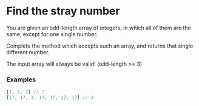# Find the stray number

You are given an odd-length array of integers, in which all of them are the same, except for one single number.

Complete the method which accepts such an array, and returns that single different number.

The input array will always be valid! (odd-length >= 3)

### Examples

```javascript
[1, 1, 2] // 2
[17, 17, 3, 17, 17, 17, 17] // 3
```